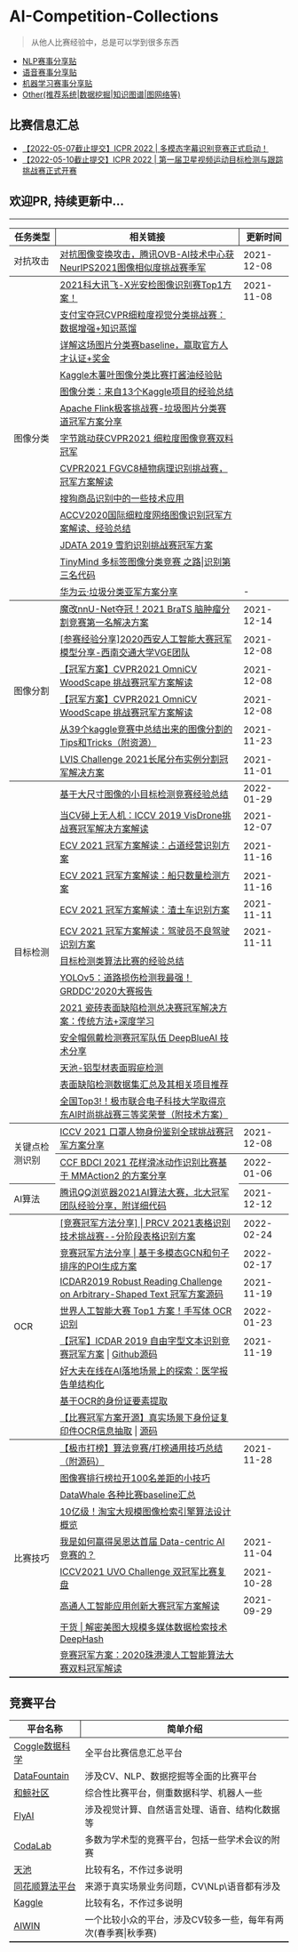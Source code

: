 # AI-Competition-Collections
> 从他人比赛经验中，总是可以学到很多东西

- [NLP赛事分享贴](./NLP.md)
- [语音赛事分享贴](./Speech.md)
- [机器学习赛事分享贴](./ML.md)
- [Other(推荐系统|数据挖掘|知识图谱|图网络等)](./other.md)

## 比赛信息汇总
- [【2022-05-07截止提交】ICPR 2022 | 多模态字幕识别竞赛正式启动！](https://mp.weixin.qq.com/s/HxcrgXOQmaqDpPsGN1PFjw)
- [【2022-05-10截止提交】ICPR 2022 | 第一届卫星视频运动目标检测与跟踪挑战赛正式开赛](https://mp.weixin.qq.com/s/9d3rpilBh49_1-I3m_MSMA)

## 欢迎PR, 持续更新中... 
---
<table style="border-bottom:1px solid">
    <thead>
        <tr align="center" style="border-bottom:1px solid;border-top:1px solid;boder-">
            <td><b>任务类型</b></td>
            <td style="border-left:1px solid;"><b>相关链接</b></td>
            <td style="border-left:1px solid;"><b>更新时间</b></td>
        </tr>
    </thead>
    <tbody>
        <!------------------------------对抗攻击部分---------------------->
        <tr>
            <td rowspan="1" style="border-bottom:1px solid">对抗攻击</td>
            <td style="border-bottom:1px solid">
                <a href="https://mp.weixin.qq.com/s/KfgFo2n1AUijjrMoSE1eTQ" target="_blank">对抗图像变换攻击，腾讯OVB-AI技术中心获NeurIPS2021图像相似度挑战赛季军</a>
            </td>
            <td style="border-bottom:1px solid">2021-12-08</td>
        </tr>
        <!------------------------------图像分类部分---------------------->
        <tr>
            <td rowspan="13" style="border-bottom:1px solid">图像分类</td>
            <td><a href="https://mp.weixin.qq.com/s/pIrqtxseLpUj1TZV4VohNw" target="_blank">2021科大讯飞-X光安检图像识别赛Top1方案！</a></td>
            <td>2021-11-08</td>
        </tr>
        <tr>
            <td><a href="https://baijiahao.baidu.com/s?id=1669179024802175438&wfr=spider&for=pc" target="_blank">支付宝夺冠CVPR细粒度视觉分类挑战赛：数据增强+知识蒸馏</a></td>
            <td></td>
        <tr>
            <td><a href="https://mp.weixin.qq.com/s/mRyFVNN4gFVq_6lUJoDQEg" target="_blank">详解这场图片分类赛baseline，赢取官方人才认证+奖金</a></td>
            <td></td>
        </tr>
        <tr>
            <td><a href="https://mp.weixin.qq.com/s/TGE9km9hyq1ty5IvzkKsQg" target="_blank">Kaggle木薯叶图像分类比赛打酱油经验贴</a></td>
            <td></td>
        </tr>
        <tr>
            <td><a href="https://mp.weixin.qq.com/s/Q9Uai1LjNFsMPt16usWMvA" target="_blank">图像分类：来自13个Kaggle项目的经验总结</a></td>
            <td></td>
        </tr>
        <tr>
            <td><a href="https://mp.weixin.qq.com/s/7pcYnmJECpEM5M7TehEZFQ" target="_blank">Apache Flink极客挑战赛-垃圾图片分类赛道冠军方案分享</a></td>
            <td></td>
        </tr>
        <tr>
            <td><a href="https://mp.weixin.qq.com/s/-9bp90AN3Q0T-MW5isB7Og" target="_blank">字节跳动获CVPR2021 细粒度图像竞赛双料冠军</a></td>
            <td></td>
        </tr>
        <tr>
            <td><a href="https://mp.weixin.qq.com/s/Vgg2kpAmXInAFbHYFedUKg" target="_blank">CVPR2021 FGVC8植物病理识别挑战赛，冠军方案解读</a></td>
            <td></td>
        </tr>
        <tr>
            <td><a href="https://zhuanlan.zhihu.com/p/84786889" target="_blank">搜狗商品识别中的一些技术应用</a></td>
            <td></td>
        </tr>
        <tr>
            <td><a href="https://mp.weixin.qq.com/s/lPWd7Zvcmm5Sjqp17_dRTA" target="_blank">ACCV2020国际细粒度网络图像识别冠军方案解读、经验总结</a></td>
            <td></td>
        </tr>
        <tr>
            <td><a href="https://mp.weixin.qq.com/s?__biz=MzI5MDUyMDIxNA==&mid=2247493670&idx=2&sn=5d3309c7e5f16f0e056f95e119c9fa88&chksm=ec1c05dfdb6b8cc963b19bf8bd3a76858a38f6682cd7cfd439d7ade800b73817970e0add8cd3&scene=0&xtrack=1&ascene=14&devicetype=android-27&version=2700133f&nettype=WIFI&abtest_cookie=AAACAA%3D%3D&lang=zh_CN&exportkey=AbWnVwEnJPccPV4tIFAMTY8%3D&pass_ticket=5mzTrHSDGRPTpcEMRlgjZ5bAfPxXS9UjyxzUQdbrwodKwnTYB%2BhMmGpFGnY1sCpG&wx_header=1" target="_blank">JDATA 2019 雪豹识别挑战赛冠军方案</a></td>
            <td></td>
        </tr>
        <tr>
            <td><a href="http://www.mamicode.com/info-detail-2466907.html" target="_blank">TinyMind 多标签图像分类竞赛 之路</a>|<a href="https://github.com/RayDean/RMB_TechDing" target="_blank">识别第三名代码</a></td>
            <td></td>
        </tr>
        <tr>
            <td style="border-bottom:1px solid">
                <a href="https://blog.csdn.net/u011599639/article/details/102065805" target="_blank">华为云·垃圾分类亚军方案分享</a>
            </td>
            <td style="border-bottom:1px solid">-</td>
        </tr>
        <!------------------------------图像分割部分---------------------->
        <tr>
            <td rowspan="6" style="border-bottom:1px solid">图像分割</td>
            <td><a href="https://mp.weixin.qq.com/s/k_v8FG26VGKlZypIdyw5lQ" target="_blank">魔改nnU-Net夺冠！2021 BraTS 脑肿瘤分割竞赛第一名解决方案</a></td>
            <td>2021-12-14</td>
        </tr>
        <tr>
            <td><a href="https://developer.huaweicloud.com/hero/thread-99413-1-1.html" target="_blank">[参赛经验分享]2020西安人工智能大赛冠军模型分享-西南交通大学VGE团队</a></td>
            <td>2021-12-08</td>
        </tr>
        <tr>
            <td>
                <a href="https://mp.weixin.qq.com/s?src=11&timestamp=1638858473&ver=3481&signature=I3*kxEDWnsIib4oOObkoMEr5jIKGDWPm4a5CQCiR64y7pErI4QLKVHnDkMYilv2nJg5wFIJbUn0NLouwOgKv1PvpMMML*ojq28o-448z7j4atHQmHeAEksos4o1zDT55&new=1" target="_blank">【冠军方案】CVPR2021 OmniCV WoodScape 挑战赛冠军方案解读</a>
            </td>
            <td>2021-12-08</td>
        </tr>
        <tr>
            <td>
                <a href="https://mp.weixin.qq.com/s?src=11&timestamp=1638858473&ver=3481&signature=I3*kxEDWnsIib4oOObkoMEr5jIKGDWPm4a5CQCiR64y7pErI4QLKVHnDkMYilv2nJg5wFIJbUn0NLouwOgKv1PvpMMML*ojq28o-448z7j4atHQmHeAEksos4o1zDT55&new=1" target="_blank">【冠军方案】CVPR2021 OmniCV WoodScape 挑战赛冠军方案解读</a>
            </td>
            <td>2021-12-08</td>
        </tr>
        <tr>
            <td><a href="https://mp.weixin.qq.com/s/O93JIkUXIfvFwHNfy0ZHZA" target="_blank">从39个kaggle竞赛中总结出来的图像分割的Tips和Tricks（附资源）</a></td>
            <td>2021-11-23</td>
        </tr>
        <tr>
            <td style="border-bottom:1px solid"><a href="https://zhuanlan.zhihu.com/p/427853229" target="_blank">LVIS Challenge 2021长尾分布实例分割冠军解决方案</a></td>
            <td style="border-bottom:1px solid">2021-11-01</td>
        </tr>
        <!------------------------------目标检测部分---------------------->
        <tr>
            <td rowspan="13" style="border-bottom:1px solid">目标检测</td>
            <td>
                <a href="https://mp.weixin.qq.com/s/6nxVUe33Fb4O3UJ0Gb5P7g" target="_blank">基于大尺寸图像的小目标检测竞赛经验总结</a>
            </td>
            <td>2022-01-29</td>
        </tr>
        <tr>
            <td><a href="https://mp.weixin.qq.com/s?src=11&timestamp=1638858473&ver=3481&signature=jsd6*CIAyuPDJTA8hCs4XaIUhQdsChjaOmc3rWah8aNJa*JV5V6pl2-iXudFQa-35UBtliYmFfW37ULr-FWGrbDMeL43DjCTtrxLdCU3fkPWZuFt5OeckQ5RmwoMdjMv&new=1" target="_blank">当CV碰上无人机：ICCV 2019 VisDrone挑战赛冠军解决方案解读</a></td>
            <td>2021-12-07</td>
        </tr>
        <tr>
            <td><a href="https://mp.weixin.qq.com/s/e07eRbNAkoDVRs7Q-rV0TA" target="_blank">ECV 2021 冠军方案解读：占道经营识别方案</a></td>
            <td>2021-11-16</td>
        </tr>
        <tr>
            <td><a href="https://mp.weixin.qq.com/s/VgDcS-edk9Mqkv-qSfcRJA" target="_blank">ECV 2021 冠军方案解读：船只数量检测方案</a></td>
            <td>2021-11-16</td>
        </tr>
        <tr>
            <td><a href="https://mp.weixin.qq.com/s/0L5ozZuJKfmPJMfN_64tog" target="_blank">ECV 2021 冠军方案解读：渣土车识别方案</a></td>
            <td>2021-11-11</td></tr>
        <tr>
            <td><a href=https://mp.weixin.qq.com/s/pOlr6-W6W-wRDERxaNpWSQ"" target="_blank">ECV 2021 冠军方案解读：驾驶员不良驾驶识别方案</a></td>
            <td>2021-11-11</td>
        </tr>
        <tr>
            <td><a href="https://mp.weixin.qq.com/s/CkTssvkRTq-h_JkZof5l7Q" target="_blank">目标检测类算法比赛的经验总结</a></td>
            <td></td>
        </tr>
        <tr>
            <td><a href="https://mp.weixin.qq.com/s?__biz=MzIwMTE1NjQxMQ==&mid=2247543417&idx=1&sn=95576c58eed97d7bf7a8225083cd706e&chksm=96f0582da187d13b6bca3cfa81ade1664416f2e29c1bdfe6e65cd8242206fd43c9c98b7adba2&mpshare=1&scene=24&srcid=1124Rh4rWdd2Z8HfwXnsEr69&sharer_sharetime=1606170329962&sharer_shareid=a17af6bfd03ee1e460e784ef215caa78&key=6efdf36920e8b6d597c80c1e9a6c046a0a1a0232d3db31d14d633bc65495d346d95c50961dc515f5c760914b70d94f5ff9abf2a36e7a87b54ba5656af49a36562164c002327ab27ff1be552213728d804b2984085bee64b3415d36b634953f8154b08f5e938c60f1ee5a5bf27c95248422b54641ba62c7a288c4797a83998bfd&ascene=14&uin=MTM3NzA5ODY0NQ%3D%3D&devicetype=Windows+10+x64&version=6300002f&lang=zh_CN&exportkey=AdkLSOWOKuz4ELbfBuOzsO4%3D&pass_ticket=wm%2FOtqY2IyxXmDuWgWvt16zpejxjCNtO04OlIqT2Ycz1VRCmqfiUNcllufjqM%2BI%2B&wx_header=0" target="_blank">YOLOv5：道路损伤检测我最强！GRDDC'2020大赛报告</a></td>
            <td></td>
        </tr>
        <tr>
            <td><a href="https://mp.weixin.qq.com/s/lplbNz2jY6XOOS6VTqsiuw" target="_blank">2021 瓷砖表面缺陷检测总决赛冠军解决方案：传统方法+深度学习</a></td>
            <td></td>
        </tr>
        <tr>
            <td><a href="https://mp.weixin.qq.com/s/sYIk0ztThjpvFxaGaKuv7A" target="_blank">安全帽佩戴检测赛冠军队伍 DeepBlueAI 技术分享</a></td>
            <td></td>
        </tr>
        <tr>
            <td><a href="https://tianchi.aliyun.com/competition/entrance/231682/forum" target="_blank">天池-铝型材表面瑕疵检测</a></td>
            <td></td>
        </tr>
        <tr>
            <td><a href="https://mp.weixin.qq.com/s?__biz=MzI5MDUyMDIxNA==&mid=2247509815&idx=2&sn=7103e4a50196e16db72f57d5b6794358&chksm=ec1c4acedb6bc3d88c6c8f6e04d746217e6b1d447c3aeb3f4624f94c2239f81a24ef9636e1a3&mpshare=1&scene=24&srcid=1006wlSWZYtlynhuLTbQHaym&sharer_sharetime=1601937120896&sharer_shareid=a17af6bfd03ee1e460e784ef215caa78&key=438b1ee319209c33ca76fe487fb9092a73ddcaf2d5e4e6a6f7d045a9b32f38bc7d7babbc05e8491999b895aa48cf1f1c1ee257dc234e09af259eb824c40afd7485e829c1ed9db362f10fcf52a944b362050b641feb83318ce7959c1e23d491ef0891c043837bc6733235bd2f15daa0994e878f7ff7c0d0ba8583ca99ec6a2675&ascene=14&uin=MTM3NzA5ODY0NQ%3D%3D&devicetype=Windows+10+x64&version=6300002f&lang=zh_CN&exportkey=AfHpKO2PQXl66wexWWcv%2Bq8%3D&pass_ticket=ma1FTwnQ%2FWlRVxBnBmSYXbaUwX190rCsQqtFBB%2BjbQB%2BMwd2E56QuNrI9VeTSVSl&wx_header=0" target="_blank">表面缺陷检测数据集汇总及其相关项目推荐</a></td>
            <td></td>
        </tr>
        <tr>
            <td style="border-bottom:1px solid"><a href="https://mp.weixin.qq.com/s?__biz=MzI5MDUyMDIxNA==&mid=2247486101&idx=1&sn=179c07af407a162c5a0a9b310db0c74d&chksm=ec1fe76cdb686e7ad24a4f6455b18a9eb08b92cc195ec942d5fbad5c71fd8d2db69e6236ee69&token=1880143976&lang=zh_CN&scene=21#wechat_redirect" target="_blank">全国Top3!！极市联合电子科技大学取得京东AI时尚挑战赛三等奖荣誉（附技术方案）</a></td>
            <td style="border-bottom:1px solid"></td>
        </tr>
        <!------------------------------关键点检测识别部分---------------------->
        <tr>
            <td rowspan="2" style="border-bottom:1px solid">关键点检测识别</td>
            <td style="border-bottom:1px solid">
                <a href="https://mp.weixin.qq.com/s/cmP-jJLbCTw-sIUQnZxmKw" target="_blank">ICCV 2021 口罩人物身份鉴别全球挑战赛冠军方案分享</a>
            </td>
            <td style="border-bottom:1px solid">2021-12-08</td>
        </tr>
        <tr>
            <td><a href="https://zhuanlan.zhihu.com/p/439870162" target="_blank">CCF BDCI 2021 花样滑冰动作识别比赛基于 MMAction2 的方案分享</a></td>
            <td style="border-bottom:1px solid">2022-01-06</td>
        </tr>
        <!-----------------------------AI算法部分---------------------->
        <tr>
            <td rowspan="1" style="border-bottom:1px solid">AI算法</td>
            <td style="border-bottom:1px solid">
                <a href="https://mp.weixin.qq.com/s/CGrVYSq_nFj7dVWN8fheCw" target="_blank">腾讯QQ浏览器2021AI算法大赛，北大冠军团队经验分享，附详细代码</a>
            </td>
            <td style="border-bottom:1px solid">2021-12-12</td>
        </tr>
        <!------------------------------OCR部分---------------------->
        <tr>
            <td rowspan="8" style="border-bottom:1px solid">OCR</td>
            <td>
                <a href="https://mp.weixin.qq.com/s/wUSeWeQQ2G_mQznD5a3FRw" target="_blank">[竞赛冠军方法分享] | PRCV 2021表格识别技术挑战赛--分阶段表格识别方案</a>
            </td>
            <td>2022-02-24</td>
        </tr>
        <tr>
            <td>
                <a href="https://mp.weixin.qq.com/s/HcmBuKx1xMSOOW6dyAb8pQ" target="_blank">竞赛冠军方法分享 | 基于多模态GCN和句子排序的POI生成方案</a>
            </td>
            <td>2022-02-17</td>
        </tr>
        <tr>
            <td>
                <a href="https://github.com/zhang0jhon/AttentionOCR" target="_blank">ICDAR2019 Robust Reading Challenge on Arbitrary-Shaped Text 冠军方案源码</a>
            </td>
            <td>2021-11-19</td>
        </tr>
        <tr>
            <td><a href="https://mp.weixin.qq.com/s/8KW4Sdrbcypy5e6rt8qeYw" target="_blank">世界人工智能大赛 Top1 方案！手写体 OCR 识别</a></td>
            <td>2022-01-23</td>
        </tr>
        <tr>
            <td><a href="https://bbs.cvmart.net/articles/884/vote_count" target="_blank">【冠军】ICDAR 2019 自由字型文本识别竞赛冠军方案</a> | <a href="https://github.com/Jyouhou/ICDAR2019-ArT-Recognition-Alchemy" target="_blank">Github源码</a></td>
            <td>2021-11-19</td>
        </tr>
        <tr>
            <td><a href="https://mp.weixin.qq.com/s/J1TDlMNp8Cy2DpqMKO9RFw" target="_blank">好大夫在线在AI落地场景上的探索：医学报告单结构化</a></td>
            <td></td>
        </tr>
        <tr>
            <td><a href="https://discussion.datafountain.cn/questions/2232" target="_blank">基于OCR的身份证要素提取</a></td>
            <td></td>
        </tr>
        <tr>
            <td style="border-bottom:1px solid">
                <a href="https://mp.weixin.qq.com/s/55syneurJCy7YBL_Vw16Wg" target="_blank">【比赛冠军方案开源】真实场景下身份证复印件OCR信息抽取</a> |
                <a href="https://github.com/Mingtzge/2019-CCF-BDCI-OCR-MCZJ-OCR-IdentificationIDElement" target="_blank">源码</a>
            </td>
            <td style="border-bottom:1px solid"></td>
        </tr>  
        <!------------------------------比赛技巧部分---------------------->
        <tr>
            <td rowspan="9">比赛技巧</td>
            <td>
                <a href="https://mp.weixin.qq.com/s/Myvzu5oX1yB7H2nMBW-IpA" target="_blank">【极市打榜】算法竞赛/打榜通用技巧总结（附源码）</a>
            </td>
            <td>2021-11-28</td>
        </tr>
        <tr>
            <td><a href="https://mp.weixin.qq.com/s/BbFCAHtS-nZYe_--WP65tA" target="_blank">图像赛排行榜拉开100名差距的小技巧</a></td>
            <td></td>
        </tr>
        <tr>
            <td><a href="https://github.com/datawhalechina/competition-baseline" target="_blank">DataWhale 各种比赛baseline汇总</a></td>
            <td></td>
        </tr>
        <tr>
            <td><a href="https://mp.weixin.qq.com/s/xfV4Vm6AMY_vN4hCrTsRtg" target="_blank">10亿级！淘宝大规模图像检索引擎算法设计概览</a></td>
            <td></td>
        </tr>
        <tr>
            <td><a href="https://mp.weixin.qq.com/s/VVCrRPZZWw7o6gR_SP8EUg" target="_blank">我是如何赢得吴恩达首届 Data-centric AI 竞赛的？</a></td>
            <td>2021-11-04</td>
        </tr>
        <tr>
            <td><a href="https://zhuanlan.zhihu.com/p/422929082" target="_blank">ICCV2021 UVO Challenge 双冠军比赛复盘</a></td>
            <td>2021-10-28</td>
        </tr>
        <tr>
            <td><a href="https://mp.weixin.qq.com/s/2efke2PymcqMstkw4httUA" target="_blank">高通人工智能应用创新大赛冠军方案解读</a></td>
            <td>2021-09-29</td>
        </tr>
        <tr>
            <td><a href="https://www.sohu.com/a/240830376_651893" target="_blank">干货 | 解密美图大规模多媒体数据检索技术DeepHash </a></td>
            <td></td>
        </tr>
        <tr>
            <td><a href="https://mp.weixin.qq.com/s/XncGJTXHAgCb3_rVp770gQ" target="_blank">竞赛冠军方案：2020珠港澳人工智能算法大赛双料冠军解读</a></td>
            <td></td>
        </tr>
    </tbody>
</table>


## 竞赛平台
<table style="border-bottom:1px solid">
    <thead>
        <tr align="center" style="border-bottom:1px solid;border-top:1px solid;boder-">
            <td><b>平台名称</b></td>
            <td style="border-left:1px solid"><b>简单介绍</b></td>
        </tr>
    </thead>
    <tbody>
        <tr>
            <td>
                <a href="https://coggle.club/" target="_blank">Coggle数据科学</a>
            </td>
            <td>全平台比赛信息汇总平台</td>
        </tr>
        <tr>
            <td>
                <a href="https://www.datafountain.cn/competitions" target="_blank">DataFountain</a>
            </td>
            <td>涉及CV、NLP、数据挖掘等全面的比赛平台</td>
        </tr>
        <tr>
            <td>
                <a href="https://www.heywhale.com/home/competitions" target="_blank">和鲸社区</a>
            </td>
            <td>综合性比赛平台，侧重数据科学、机器人一些</td>
        </tr>
        <tr>
            <td>
                <a href="https://www.flyai.com/" target="_blank">FlyAI</a>
            </td>
            <td>涉及视觉计算、自然语言处理、语音、结构化数据等</td>
        </tr>
        <tr>
            <td>
                <a href="https://competitions.codalab.org/competitions/" target="_blank">CodaLab</a>
            </td>
            <td>多数为学术型的竞赛平台，包括一些学术会议的附赛</td>
        </tr>
        <tr>
            <td>
                <a href="https://tianchi.aliyun.com/competition/gameList/activeList" target="_blank">天池</a>
            </td>
            <td>比较有名，不作过多说明</td>
        </tr>
        <tr>
            <td>
                <a href="http://contest.aicubes.cn/#/" target="_blank">同花顺算法平台</a>
            </td>
            <td>来源于真实场景业务问题，CV\NLp\语音都有涉及</td>
        </tr>
        <tr>
            <td>
                <a href="https://www.kaggle.com/competitions" target="_blank">Kaggle</a>
            </td>
            <td>比较有名，不作过多说明</td>
        </tr>
        <tr>
            <td>
                <a href="http://ailab.aiwin.org.cn/competitions/" target="_blank">AIWIN</a>
            </td>
            <td>一个比较小众的平台，涉及CV较多一些，每年有两次(春季赛|秋季赛)</td>
        </tr>
    </tbody>
</table>






